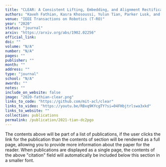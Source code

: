 ```yaml
---
title: "CLEAR: A Consistent Lifting, Embedding, and Alignment Rectification Algorithm for Multiview Data Association"
authors: "Kaveh Fathian, Kasra Khosoussi, Yulun Tian, Parker Lusk, and Jonathan P How"
venue: "IEEE Transactions on Robotics (T-RO)"
year: "2020"
status: "journal"
arxiv: "https://arxiv.org/abs/1902.02256"
official_link: 
doi: ""
volume: "N/A"
number: "N/A"
pages: ""
publisher: ""
month: ""
address: ""
type: "journal"
school: "N/A"
awards: ""
notes: ""
include_on_website: false
image: "2020-fathian-clear.png"
links_to_code: "https://github.com/mit-acl/clear"
links_to_video: "https://youtu.be/RBxq9KYcgTY?si=04FHbjtrlswa3xkd"
links_to_website: ""
collection: publications
permalink: /publication/2021-tian-dc2pgo
---
```

The contents above will be part of a list of publications, if the user clicks the link for the publication than the contents of section will be rendered as a full page, allowing you to provide more information about the paper for the reader. When publications are displayed as a single page, the contents of the above "citation" field will automatically be included below this section in a smaller font.
